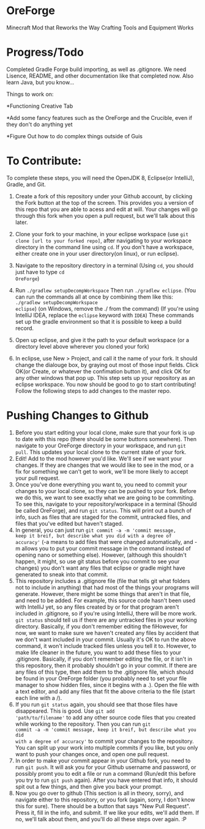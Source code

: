 # OreForge
Minecraft Mod that Reworks the Way Crafting Tools and Equipment Works

# Progress/Todo
Completed Gradle Forge build importing, as well as .gitignore. We need Lisence, README, and other documentation like that completed now. Also learn Java, but you know...

Things to work on:

*Functioning Creative Tab

*Add some fancy features such as the OreForge and the Crucible, even if they don't do anything yet

*Figure Out how to do complex things outside of Guis

# To Contribute:
To complete these steps, you will need the OpenJDK 8, Eclipse(or IntelliJ), Gradle, and Git.

1. Create a fork of this repository under your Github account, by clicking the Fork button at the top of the screen. This provides you a version of this repo that you are able to acess and edit at will. Your changes will go through this fork when you open a pull request, but we'll talk about this later.

2. Clone your fork to your machine, in your eclipse workspace (use <code>git clone [url to your forked repo]</code>, after navigating to your workspace directory in the command line using <code>cd</code>. If you don't have a workspace, either create one in your user directory(on linux), or run eclipse).

3. Navigate to the repository directory in a terminal (Using <code>cd</code>, you should just have to type <code>cd OreForge</code>)

4. Run <code>./gradlew setupDecompWorkspace</code> Then run <code>./gradlew eclipse</code>. (You can run the commands all at once by combining them like this: <code>./gradlew setupDecompWorkspace eclipse</code>) (on Windows, remove the ./ from the command) (If you're using IntelliJ IDEA, replace the <code>eclipse</code> keyword with <code>IDEA</code>) These commands set up the gradle environment so that it is possible to keep a build record.

5. Open up eclipse, and give it the path to your default workspace (or a directory level above wherever you cloned your fork)

6. In eclipse, use New > Project, and call it the name of your fork. It should change the dialouge box, by graying out most of those input fields. Click OK(or Create, or whatever the confimation button it), and click OK for any other windows that pop up. This step sets up your repository as an eclipse workspace. You now should be good to go to start contributing! Follow the following steps to add changes to the master repo.

# Pushing Changes to Github
1. Before you start editing your local clone, make sure that your fork is up to date with this repo (there should be some buttons somewhere). Then navigate to your OreForge directory in your workspace, and run <code>git pull</code>. This updates your local clone to the current state of your fork.
2. Edit! Add to the mod however you'd like. We'll see if we want your changes. If they are changes that we would like to see in the mod, or a fix for something we can't get to work, we'll be more likely to accept your pull request.
3. Once you've done everything you want to, you need to commit your changes to your local clone, so they can be pushed to your fork. Before we do this, we want to see exactly what we are going to be commiting. To see this, navigate to your repository/workspace in a terminal (Should be called OreForge), and run <code>git status</code>. This will print out a bunch of info, such as files that are staged for the commit, untracked files, and files that you've edited but haven't staged. 
4. In general, you can just run <code>git commit -a -m 'commit message, keep it breif, but describe what you did with a degree of accuracy'</code> (-a means to add files that were changed automatically, and -m allows you to put your commit message in the command instead of opening nano or something else). However, (although this shouldn't happen, it might, so use git status before you commit to see your changes) you don't want any files that eclipse or gradle might have generated to sneak into that commit. 
5. This repository includes a .gitignore file (file that tells git what folders not to include in anything) that had most of the things your programs will generate. However, there might be some things that aren't in that file, and need to be added. For example, this source code hasn't been used with IntelliJ yet, so any files created by or for that program aren't included in .gitignore, so if you're using IntelliJ, there will be more work. <code>git status</code> should tell us if there are any untracked files in your working directory. Basically, if you don't remember editing the fiHowever, for now, we want to make sure we haven't created any files by accident that we don't want included in your commit. Usually it's OK to run the above command, it won't include tracked files unless you tell it to. However, to make life cleaner in the future, you want to add these files to your .gitignore. Basically, if you don't remember editing the file, or it isn't in this repository, then it probably shouldn't go in your commit. If there are any files of this type, then add them to the .gitignore file, which should be found in your OreForge folder (you probably need to set your file manager to show hidden files, since it begins with a .). Open the file with a text editor, and add any files that fit the above criteria to the file (start each line with a /).
6. If you run <code>git status</code> again, you should see that those files have disappeared. This is good. Use <code>git add 'path/to/filename'</code> to add any other source code files that you created while working to the repository. Then you can run <code>git commit -a -m 'commit message, keep it breif, but describe what you did with a degree of accuracy'</code> to commit your changes to the repository. You can split up your work into multiple commits if you like, but you only want to push your changes once, and open one pull request.
7. In order to make your commit appear in your Github fork, you need to run <code>git push</code>. It will ask you for your Github username and password, or possibly promt you to edit a file or run a command (Run/edit this before you try to run <code>git push</code> again). After you have entered that info, it should spit out a few things, and then give you back your prompt.
8. Now you go over to github (This section is all in theory, sorry), and navigate either to this repository, or you fork (again, sorry, I don't know this for sure). There should be a button that says "New Pull Request". Press it, fill in the info, and submit. If we like your edits, we'll add them. If no, we'll talk about them, and you'll do all these steps over again. :P
